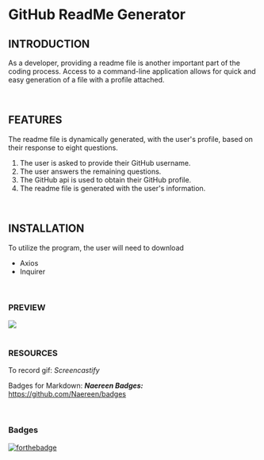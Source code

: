 # GitHub ReadMe Generator

## INTRODUCTION

As a developer, providing a readme file is another important part of the coding process.  Access to a command-line application allows for quick and easy generation of a file with a profile attached. 

<br>

## FEATURES

The readme file is dynamically generated, with the user's profile, based on their response to eight questions.

1. The user is asked to provide their GitHub username.
2. The user answers the remaining questions.
3. The GitHub api is used to obtain their GitHub profile.
4. The readme file is generated with the user's information.


<br>

## INSTALLATION

To utilize the program, the user will need to download

* Axios
* Inquirer

<br>

### PREVIEW

<img src="./utils/Readme_Generator.gif"/>

<br>
<br>

### RESOURCES

 To record gif:  *Screencastify*

 Badges for Markdown:  ***Naereen Badges:***  
https://github.com/Naereen/badges

<br>

### Badges

[![forthebadge](https://forthebadge.com/images/badges/check-it-out.svg)](https://lturner19.github.io/GitHub_readme_generator/)


